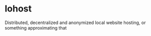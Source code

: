 # lohost
Distributed, decentralized and anonymized local website hosting, or something approximating that
